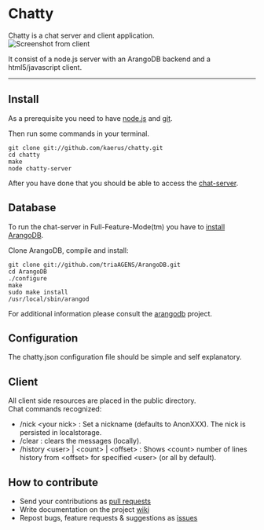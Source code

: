 Chatty
======

Chatty is a chat server and client application.  
![Screenshot from client](http://www.kaerus.com/images/chatty.png)    

It consist of a node.js server with an ArangoDB backend and a html5/javascript client.
__________________________________________________________________________________________
Install
-------
As a prerequisite you need to have [node.js](http://nodejs.org/#download) and [git](http://git-scm.com/book/en/Getting-Started-Installing-Git).    

Then run some commands in your terminal.
```
git clone git://github.com/kaerus/chatty.git
cd chatty
make 
node chatty-server
```
After you have done that you should be able to access the [chat-server](http://127.0.0.1:8088).

Database
--------
To run the chat-server in Full-Feature-Mode(tm) you have to [install ArangoDB](/triAGENS/ArangoDB/).   

Clone ArangoDB, compile and install:  
```
git clone git://github.com/triaAGENS/ArangoDB.git
cd ArangoDB
./configure
make
sudo make install
/usr/local/sbin/arangod
```
For additional information please consult the [arangodb](/triAGENS/ArangoDB/) project.

Configuration
-------------
The chatty.json configuration file should be simple and self explanatory.  
  
Client
------------------
All client side resources are placed in the public directory.  
Chat commands recognized:
* /nick \<your nick\> : Set a nickname (defaults to AnonXXX). The nick is persisted in localstorage.
* /clear : clears the messages (locally).
* /history \<user\> | \<count\> | \<offset\> : Shows \<count\> number of lines history from \<offset\> for specified \<user\> (or all by default).


How to contribute
-----------------
* Send your contributions as [pull requests](/kaerus/chatty/pulls/)
* Write documentation on the project [wiki](/kaerus/chatty/wiki/)
* Repost bugs, feature requests & suggestions as [issues](/kaerus/chatty/issues/) 





